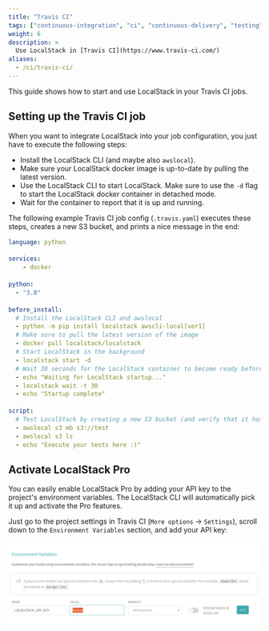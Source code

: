 ```yaml
---
title: "Travis CI"
tags: ["continuous-integration", "ci", "continuous-delivery", "testing"] 
weight: 6
description: >
  Use LocalStack in [Travis CI](https://www.travis-ci.com/)
aliases:
  - /ci/travis-ci/
---
```


This guide shows how to start and use LocalStack in your Travis CI jobs.

## Setting up the Travis CI job

When you want to integrate LocalStack into your job configuration, you just have to execute the following steps:
- Install the LocalStack CLI (and maybe also `awslocal`).
- Make sure your LocalStack docker image is up-to-date by pulling the latest version.
- Use the LocalStack CLI to start LocalStack. Make sure to use the `-d` flag to start the LocalStack docker container in detached mode.
- Wait for the container to report that it is up and running.

The following example Travis CI job config (`.travis.yaml`) executes these steps, creates a new S3 bucket, and prints a nice message in the end:
```yaml
language: python

services:
    - docker

python:
  - "3.8"

before_install:
  # Install the LocalStack CLI and awslocal
  - python -m pip install localstack awscli-local[ver1]
  # Make sure to pull the latest version of the image
  - docker pull localstack/localstack
  # Start LocalStack in the background
  - localstack start -d
  # Wait 30 seconds for the LocalStack container to become ready before timing out
  - echo "Waiting for LocalStack startup..."
  - localstack wait -t 30
  - echo "Startup complete"

script:
  # Test LocalStack by creating a new S3 bucket (and verify that it has been created by listing all buckets)
  - awslocal s3 mb s3://test
  - awslocal s3 ls
  - echo "Execute your tests here :)"
```

## Activate LocalStack Pro
You can easily enable LocalStack Pro by adding your API key to the project's environment variables. The LocalStack CLI will automatically pick it up and activate the Pro features.

Just go to the project settings in Travis CI (`More options` → `Settings`), scroll down to the `Environment Variables` section, and add your API key:

![Adding the LocalStack API key in Travis CI](travis-ci-env-config.png)